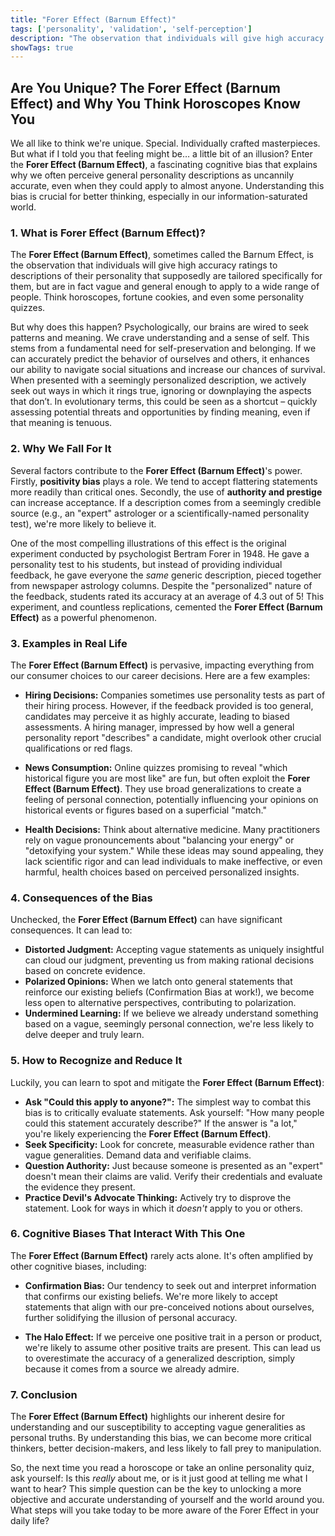 ```yaml
---
title: "Forer Effect (Barnum Effect)"
tags: ['personality', 'validation', 'self-perception']
description: "The observation that individuals will give high accuracy ratings to descriptions of their personality that supposedly are tailored specifically for them, but are in fact vague and general enough to apply to a wide range of people."
showTags: true
---
```


## Are You Unique? The Forer Effect (Barnum Effect) and Why You Think Horoscopes Know You

We all like to think we're unique. Special. Individually crafted masterpieces. But what if I told you that feeling might be… a little bit of an illusion? Enter the **Forer Effect (Barnum Effect)**, a fascinating cognitive bias that explains why we often perceive general personality descriptions as uncannily accurate, even when they could apply to almost anyone. Understanding this bias is crucial for better thinking, especially in our information-saturated world.

### 1. What is Forer Effect (Barnum Effect)?

The **Forer Effect (Barnum Effect)**, sometimes called the Barnum Effect, is the observation that individuals will give high accuracy ratings to descriptions of their personality that supposedly are tailored specifically for them, but are in fact vague and general enough to apply to a wide range of people. Think horoscopes, fortune cookies, and even some personality quizzes.

But why does this happen? Psychologically, our brains are wired to seek patterns and meaning. We crave understanding and a sense of self. This stems from a fundamental need for self-preservation and belonging. If we can accurately predict the behavior of ourselves and others, it enhances our ability to navigate social situations and increase our chances of survival. When presented with a seemingly personalized description, we actively seek out ways in which it rings true, ignoring or downplaying the aspects that don’t. In evolutionary terms, this could be seen as a shortcut – quickly assessing potential threats and opportunities by finding meaning, even if that meaning is tenuous.

### 2. Why We Fall For It

Several factors contribute to the **Forer Effect (Barnum Effect)**'s power. Firstly, **positivity bias** plays a role. We tend to accept flattering statements more readily than critical ones. Secondly, the use of **authority and prestige** can increase acceptance. If a description comes from a seemingly credible source (e.g., an "expert" astrologer or a scientifically-named personality test), we're more likely to believe it.

One of the most compelling illustrations of this effect is the original experiment conducted by psychologist Bertram Forer in 1948. He gave a personality test to his students, but instead of providing individual feedback, he gave everyone the *same* generic description, pieced together from newspaper astrology columns. Despite the "personalized" nature of the feedback, students rated its accuracy at an average of 4.3 out of 5! This experiment, and countless replications, cemented the **Forer Effect (Barnum Effect)** as a powerful phenomenon.

### 3. Examples in Real Life

The **Forer Effect (Barnum Effect)** is pervasive, impacting everything from our consumer choices to our career decisions. Here are a few examples:

*   **Hiring Decisions:** Companies sometimes use personality tests as part of their hiring process. However, if the feedback provided is too general, candidates may perceive it as highly accurate, leading to biased assessments. A hiring manager, impressed by how well a general personality report "describes" a candidate, might overlook other crucial qualifications or red flags.

*   **News Consumption:** Online quizzes promising to reveal "which historical figure you are most like" are fun, but often exploit the **Forer Effect (Barnum Effect)**. They use broad generalizations to create a feeling of personal connection, potentially influencing your opinions on historical events or figures based on a superficial "match."

*   **Health Decisions:** Think about alternative medicine. Many practitioners rely on vague pronouncements about "balancing your energy" or "detoxifying your system." While these ideas may sound appealing, they lack scientific rigor and can lead individuals to make ineffective, or even harmful, health choices based on perceived personalized insights.

### 4. Consequences of the Bias

Unchecked, the **Forer Effect (Barnum Effect)** can have significant consequences. It can lead to:

*   **Distorted Judgment:** Accepting vague statements as uniquely insightful can cloud our judgment, preventing us from making rational decisions based on concrete evidence.
*   **Polarized Opinions:** When we latch onto general statements that reinforce our existing beliefs (Confirmation Bias at work!), we become less open to alternative perspectives, contributing to polarization.
*   **Undermined Learning:** If we believe we already understand something based on a vague, seemingly personal connection, we're less likely to delve deeper and truly learn.

### 5. How to Recognize and Reduce It

Luckily, you can learn to spot and mitigate the **Forer Effect (Barnum Effect)**:

*   **Ask "Could this apply to anyone?":** The simplest way to combat this bias is to critically evaluate statements. Ask yourself: "How many people could this statement accurately describe?" If the answer is "a lot," you're likely experiencing the **Forer Effect (Barnum Effect)**.
*   **Seek Specificity:** Look for concrete, measurable evidence rather than vague generalities. Demand data and verifiable claims.
*   **Question Authority:** Just because someone is presented as an "expert" doesn't mean their claims are valid. Verify their credentials and evaluate the evidence they present.
*   **Practice Devil's Advocate Thinking:** Actively try to disprove the statement. Look for ways in which it *doesn't* apply to you or others.

### 6. Cognitive Biases That Interact With This One

The **Forer Effect (Barnum Effect)** rarely acts alone. It's often amplified by other cognitive biases, including:

*   **Confirmation Bias:** Our tendency to seek out and interpret information that confirms our existing beliefs. We're more likely to accept statements that align with our pre-conceived notions about ourselves, further solidifying the illusion of personal accuracy.

*   **The Halo Effect:** If we perceive one positive trait in a person or product, we're likely to assume other positive traits are present. This can lead us to overestimate the accuracy of a generalized description, simply because it comes from a source we already admire.

### 7. Conclusion

The **Forer Effect (Barnum Effect)** highlights our inherent desire for understanding and our susceptibility to accepting vague generalities as personal truths. By understanding this bias, we can become more critical thinkers, better decision-makers, and less likely to fall prey to manipulation.

So, the next time you read a horoscope or take an online personality quiz, ask yourself: Is this *really* about me, or is it just good at telling me what I want to hear? This simple question can be the key to unlocking a more objective and accurate understanding of yourself and the world around you. What steps will you take today to be more aware of the Forer Effect in your daily life?

